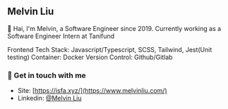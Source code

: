## Melvin Liu

👋 Hai, I'm Melvin, a Software Engineer since 2019. Currently working as a Software Engineer Intern at Tanifund

Frontend Tech Stack: Javascript/Typescript, SCSS, Tailwind, Jest(Unit testing)
Container: Docker
Version Control: Github/Gitlab

### 💬 Get in touch with me
- Site: [https://isfa.xyz/](https://www.melvinliu.com/)
- Linkedin: [@Melvin Liu](https://www.linkedin.com/in/melvin-liu/)
